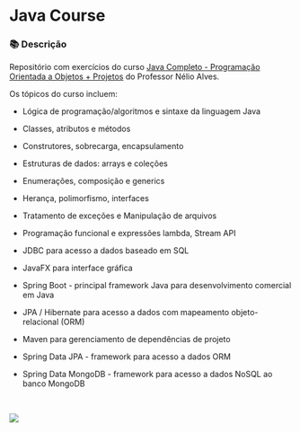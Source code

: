 # Java Course

### 📚  Descrição

Repositório com exercícios do curso [Java Completo - Programação Orientada a Objetos + Projetos](https://www.udemy.com/course/java-curso-completo/) do Professor Nélio Alves. 

Os tópicos do curso incluem:

- Lógica de programação/algoritmos e sintaxe da linguagem Java

- Classes, atributos e métodos

- Construtores, sobrecarga, encapsulamento

- Estruturas de dados: arrays e coleções

- Enumerações, composição e generics

- Herança, polimorfismo, interfaces

- Tratamento de exceções e Manipulação de arquivos

- Programação funcional e expressões lambda, Stream API

- JDBC para acesso a dados baseado em SQL

- JavaFX para interface gráfica

- Spring Boot - principal framework Java para desenvolvimento comercial em Java

- JPA / Hibernate para acesso a dados com mapeamento objeto-relacional (ORM)

- Maven para gerenciamento de dependências de projeto

- Spring Data JPA - framework para acesso a dados ORM

- Spring Data MongoDB - framework para acesso a dados NoSQL ao banco MongoDB

&nbsp;


<a href="https://www.linkedin.com/in/claudia-nogueira-dos-anjos-b71726215/" target="_blank">
        <img src="https://img.shields.io/badge/claudiaanjos-%230077B5.svg?&style=for-the-badge&logo=linkedin&logoColor=white&link=mailto:https://www.linkedin.com/in/claudia-nogueira-dos-anjos-093407180/">
</a>
